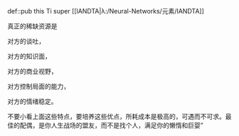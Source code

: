 def::pub this Ti super [[IANDTA|λ:/Neural-Networks/元素/IANDTA]]


真正的稀缺资源是

对方的谈吐，

对方的知识面，

对方的商业视野，

对方控制局面的能力，

对方的情绪稳定。

不要小看上面这些特点，要培养这些优点，所耗成本是极高的，可遇而不可求。最佳的配偶，是你人生战场的盟友，而不是找个人，满足你的懒惰和巨婴”